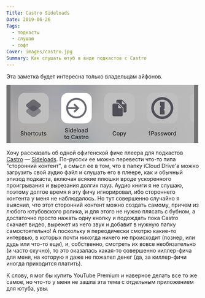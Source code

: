 ```yaml
---
Title: Castro Sideloads
Date: 2019-06-26
Tags:
  - подкасты
  - слушаю
  - софт
Cover: images/castro.jpg
Summary: Как слушать ютуб в виде подкастов с Castro
---
```


Эта заметка будет интересна только владельцам айфонов.

![Castro](images/castro.jpg)

Хочу рассказать об одной офигенской фиче плеера для подкастов [Castro](https://castro.fm/) — [Sideloads](https://blog.supertop.co/post/180053222292/now-playing-in-castro-32-audiobooks). По-русски ее можно перевести что-то типа "сторонний контент", а смысл ее в том, что в папку iCloud Drive'а можно загрузить свой аудио файл и слушать его в плеере, как и обычный эпизод подкаста, включая всякие плюшки вроде ускоренного проигрывания и вырезания долгих пауз. Аудио книги я не слушаю, поэтому долгое время я эту фичу игнорировал, ибо стороннего контента у меня не наблюдалось. Но тут совершенно случайно я выяснил, что этот сторонний контент можно создать самому, причем из любого ютубовского ролика, и для этого не нужно плясать с бубном, а достаточно просто нажать одну кнопку и подождать пока Castro скачает видео, вырежет из него звук и добавит в нужную папку самостоятельно! А поскольку я переодически смотрю какие-то интервью, в которых почти никогда ничего не происходит (познер, или дудь или что-то еще), и, собственно, смотреть их вовсе необязательно (и часто скучно), то это оказалась какая-то совершенно киллер-фича для меня, на которую я даже не пожалел денег (да, за киллер-фичи иногда приходится платить).

К слову, я мог бы купить YouTube Premium и наверное делать все то же самое, но что-то у меня не зашла эта тема с отдельным приложением для ютуба, увы.